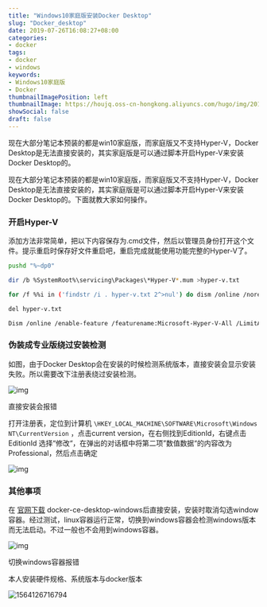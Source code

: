 ```yaml
---
title: "Windows10家庭版安装Docker Desktop"
slug: "Docker_desktop"
date: 2019-07-26T16:08:27+08:00
categories:
- docker
tags:
- docker
- windows
keywords:
- Windows10家庭版
- Docker
thumbnailImagePosition: left
thumbnailImage: https://houjq.oss-cn-hongkong.aliyuncs.com/hugo/img/20190726161257.png
showSocial: false
draft: false
---
```


现在大部分笔记本预装的都是win10家庭版，而家庭版又不支持Hyper-V，Docker Desktop是无法直接安装的，其实家庭版是可以通过脚本开启Hyper-V来安装Docker Desktop的。

<!--more-->

现在大部分笔记本预装的都是win10家庭版，而家庭版又不支持Hyper-V，Docker Desktop是无法直接安装的，其实家庭版是可以通过脚本开启Hyper-V来安装Docker Desktop的。下面就教大家如何操作。

### 开启Hyper-V

添加方法非常简单，把以下内容保存为.cmd文件，然后以管理员身份打开这个文件。提示重启时保存好文件重启吧，重启完成就能使用功能完整的Hyper-V了。

```bash
pushd "%~dp0"

dir /b %SystemRoot%\servicing\Packages\*Hyper-V*.mum >hyper-v.txt

for /f %%i in ('findstr /i . hyper-v.txt 2^>nul') do dism /online /norestart /add-package:"%SystemRoot%\servicing\Packages\%%i"

del hyper-v.txt

Dism /online /enable-feature /featurename:Microsoft-Hyper-V-All /LimitAccess /ALL
```

### 伪装成专业版绕过安装检测

如图，由于Docker Desktop会在安装的时候检测系统版本，直接安装会显示安装失败。所以需要改下注册表绕过安装检测。

![img](https://houjq.oss-cn-hongkong.aliyuncs.com/hugo/img/20190726160708.png)

直接安装会报错

打开注册表，定位到计算机 `\HKEY_LOCAL_MACHINE\SOFTWARE\Microsoft\Windows NT\CurrentVersion` ，点击current version，在右侧找到EditionId，右键点击EditionId 选择“修改“，在弹出的对话框中将第二项”数值数据“的内容改为Professional，然后点击确定

![img](https://houjq.oss-cn-hongkong.aliyuncs.com/hugo/img/20190726155811.png)

### 其他事项

在 [官网下载](<https://www.docker.com/products/docker-desktop>) docker-ce-desktop-windows后直接安装，安装时取消勾选window容器。经过测试，linux容器运行正常，切换到windows容器会检测windows版本而无法启动。不过一般也不会用到windows容器。

![img](https://houjq.oss-cn-hongkong.aliyuncs.com/hugo/img/20190726160128.png)

切换windows容器报错



本人安装硬件规格、系统版本与docker版本

![1564126716794](https://houjq.oss-cn-hongkong.aliyuncs.com/hugo/img/20190726155341.png)

